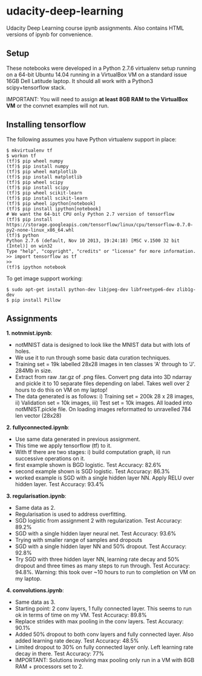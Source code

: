 # udacity-deep-learning
Udacity Deep Learning course ipynb assignments.
Also contains HTML versions of ipynb for convenience.

## Setup
These notebooks were developed in a Python 2.7.6 virtualenv setup running on a 64-bit Ubuntu 14.04 running in a VirtualBox VM on a standard issue 16GB Dell Latitude laptop. It should all work with a Python3 scipy+tensorflow stack.

IMPORTANT: You will need to assign **at least 8GB RAM to the VirtualBox VM** or the convnet examples will not run.

## Installing tensorflow
The following assumes you have Python virtualenv support in place:
```
$ mkvirtualenv tf
$ workon tf
(tf)$ pip wheel numpy
(tf)$ pip install numpy
(tf)$ pip wheel matplotlib
(tf)$ pip install matplotlib
(tf)$ pip wheel scipy
(tf)$ pip install scipy
(tf)$ pip wheel scikit-learn
(tf)$ pip install scikit-learn
(tf)$ pip wheel ipython[notebook]
(tf)$ pip install ipython[notebook]
# We want the 64-bit CPU only Python 2.7 version of tensorflow
(tf)$ pip install https://storage.googleapis.com/tensorflow/linux/cpu/tensorflow-0.7.0-py2-none-linux_x86_64.whl
(tf)$ python
Python 2.7.6 (default, Nov 10 2013, 19:24:18) [MSC v.1500 32 bit (Intel)] on win32
Type "help", "copyright", "credits" or "license" for more information.
>> import tensorflow as tf
>> 
(tf)$ ipython notebook
```
To get image support working:
```
$ sudo apt-get install python-dev libjpeg-dev libfreetype6-dev zlib1g-dev
$ pip install Pillow
```

## Assignments
**1. notnmist.ipynb**:
 - notMNIST data is designed to look like the MNIST data but with lots of holes.
 - We use it to run through some basic data curation techniques.
 - Training set = 19k labelled 28x28 images in ten classes 'A' through to 'J'.  284Mb in size.
 - Extract from raw .tar.gz of .png files.  Convert png data into 3D ndarray and pickle it to 10 separate files depending on label. Takes well over 2 hours to do this on VM on my laptop!
 - The data generated is as follows: i) Training set = 200k 28 x 28 images, ii) Validation set = 10k images, iii) Test set = 10k images.  All loaded into notMNIST.pickle file. On loading images reformatted to unravelled 784 len vector (28x28)
 
**2. fullyconnected.ipynb**:
 - Use same data generated in previous assignment.  
 - This time we apply tensorflow (tf) to it.
 - With tf there are two stages: i) build computation graph, ii) run successive operations on it.
 - first example shown is BGD logistic.  Test Accuracy: 82.6%
 - second example shown is SGD logistic.  Test Accuracy: 86.3%
 - worked example is SGD with a single hidden layer NN.  Apply RELU over hidden layer. Test Accuracy: 93.4%

**3. regularisation.ipynb**:
 - Same data as 2.
 - Regularisation is used to address overfitting. 
 - SGD logistic from assignment 2 with regularization.  Test Accuracy: 89.2%
 - SGD with a single hidden layer neural net.  Test Accuracy: 93.6%
 - Trying with smaller range of samples and dropouts
 - SGD with a single hidden layer NN and 50% dropout.  Test Accuracy: 92.8%
 - Try SGD with three hidden layer NN, learning rate decay and 50% dropout and three times as many steps to run through. Test Accuracy: 94.8%.  Warning: this took over ~10 hours to run to completion on VM on my laptop.
 
**4. convolutions.ipynb**:
 - Same data as 3.
 - Starting point: 2 conv layers, 1 fully connected layer.  This seems to run ok in terms of time on my VM.  Test Accuracy: 89.8%
 - Replace strides with max pooling in the conv layers.  Test Accuracy: 90.1%
 - Added 50% dropout to both conv layers and fully connected layer.  Also added learning rate decay.  Test Accuracy: 48.5%
 - Limited dropout to 30% on fully connected layer only.  Left learning rate decay in there.  Test Accuracy: 77%
 - IMPORTANT: Solutions involving max pooling only run in a VM with 8GB RAM + processors set to 2.

